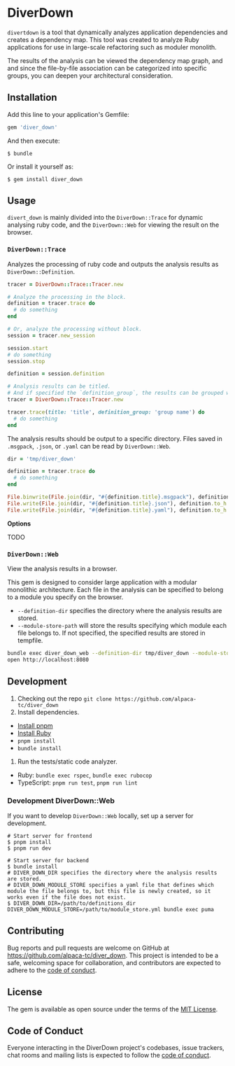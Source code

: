 # DiverDown

`divertdown` is a tool that dynamically analyzes application dependencies and creates a dependency map.
This tool was created to analyze Ruby applications for use in large-scale refactoring such as moduler monolith.

The results of the analysis can be viewed the dependency map graph, and and since the file-by-file association can be categorized into specific groups, you can deepen your architectural consideration.

## Installation

Add this line to your application's Gemfile:

```ruby
gem 'diver_down'
```

And then execute:

    $ bundle

Or install it yourself as:

    $ gem install diver_down

## Usage

`divert_down` is mainly divided into the `DiverDown::Trace` for dynamic analysing ruby code, and the `DiverDown::Web` for viewing the result on the browser.

### `DiverDown::Trace`

Analyzes the processing of ruby code and outputs the analysis results as `DiverDown::Definition`.

```ruby
tracer = DiverDown::Trace::Tracer.new

# Analyze the processing in the block.
definition = tracer.trace do
  # do something
end

# Or, analyze the processing without block.
session = tracer.new_session

session.start
# do something
session.stop

definition = session.definition
```

```ruby
# Analysis results can be titled.
# And if specified the `definition_group`, the results can be grouped when viewed in a browser.
tracer = DiverDown::Trace::Tracer.new

tracer.trace(title: 'title', definition_group: 'group name') do
  # do something
end
```

The analysis results should be output to a specific directory.
Files saved in `.msgpack`, `.json`, or `.yaml` can be read by `DiverDown::Web`.

```ruby
dir = 'tmp/diver_down'

definition = tracer.trace do
  # do something
end

File.binwrite(File.join(dir, "#{definition.title}.msgpack"), definition.to_msgpack)
File.write(File.join(dir, "#{definition.title}.json"), definition.to_h.to_json)
File.write(File.join(dir, "#{definition.title}.yaml"), definition.to_h.to_yaml)
```

**Options**

TODO

### `DiverDown::Web`

View the analysis results in a browser.

This gem is designed to consider large application with a modular monolithic architecture.
Each file in the analysis can be specified to belong to a module you specify on the browser.

- `--definition-dir` specifies the directory where the analysis results are stored.
- `--module-store-path` will store the results specifying which module each file belongs to. If not specified, the specified results are stored in tempfile.

```sh
bundle exec diver_down_web --definition-dir tmp/diver_down --module-store-path tmp/module_store.yml
open http://localhost:8080
```

## Development

1. Checking out the repo `git clone https://github.com/alpaca-tc/diver_down`
1. Install dependencies.
  - [Install pnpm](https://pnpm.io/installation)
  - [Install Ruby](https://www.ruby-lang.org/en/documentation/installation/)
  - `pnpm install`
  - `bundle install`
1. Run the tests/static code analyzer.
  - Ruby: `bundle exec rspec`, `bundle exec rubocop`
  - TypeScript: `pnpm run test`, `pnpm run lint`

### Development DiverDown::Web

If you want to develop `DiverDown::Web` locally, set up a server for development.

```
# Start server for frontend
$ pnpm install
$ pnpm run dev

# Start server for backend
$ bundle install
# DIVER_DOWN_DIR specifies the directory where the analysis results are stored.
# DIVER_DOWN_MODULE_STORE specifies a yaml file that defines which module the file belongs to, but this file is newly created, so it works even if the file does not exist.
$ DIVER_DOWN_DIR=/path/to/definitions_dir DIVER_DOWN_MODULE_STORE=/path/to/module_store.yml bundle exec puma
```

## Contributing

Bug reports and pull requests are welcome on GitHub at https://github.com/alpaca-tc/diver_down. This project is intended to be a safe, welcoming space for collaboration, and contributors are expected to adhere to the [code of conduct](https://github.com/alpaca-tc/diver_down/blob/main/CODE_OF_CONDUCT.md).

## License

The gem is available as open source under the terms of the [MIT License](https://opensource.org/licenses/MIT).

## Code of Conduct

Everyone interacting in the DiverDown project's codebases, issue trackers, chat rooms and mailing lists is expected to follow the [code of conduct](https://github.com/alpaca-tc/diver_down/blob/main/CODE_OF_CONDUCT.md).
